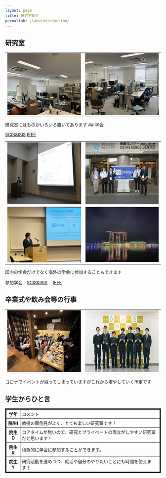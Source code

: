 ```yaml
---
layout: page
title: 研究室紹介
permalink: /labointroduction/
---
```

## 研究室
<table>
    <tr>
        <td><img src="/public/img/lab1.jpg" alt="" width="500" height="200"></td>
        <td><img src="/public/img/lab2.jpg" alt=""  width="500" height="200"></td>
    </tr>
</table>
研究室にはものがいろいろ置いてあります
## 学会

[SCIS&ISIS](https://www.google.com/url?sa=t&source=web&rct=j&opi=89978449&url=http://soft-cr.org/scis/2024/&ved=2ahUKEwisr7DA84SIAxWWj68BHT6SDRIQFnoECAgQAQ&usg=AOvVaw1I3nQyUM5TXF1intbgu0cG)
[IEEE](https://www.ipsj.or.jp/annai/kanrenlink/IEEE.html)

<table>
    <tr>
        <td><img src="/public/img/20171012-120525-0.jpg" alt=""  height="200"></td>
        <td><img src="/public/img/IEEE1.jpg" alt=""  height="200"></td>
    </tr>
    <tr>
        <td><img src="/public/img/IEEE2.jpg" alt=""  width="300"></td>
        <td><img src="/public/img/S__3.jpg" alt=""  width="300"></td>
    </tr>
</table>
国内の学会だけでなく海外の学会に参加することもできます

参加学会　[SCIS&ISIS](https://www.google.com/url?sa=t&source=web&rct=j&opi=89978449&url=http://soft-cr.org/scis/2024/&ved=2ahUKEwisr7DA84SIAxWWj68BHT6SDRIQFnoECAgQAQ&usg=AOvVaw1I3nQyUM5TXF1intbgu0cG)　
[IEEE](https://www.ipsj.or.jp/annai/kanrenlink/IEEE.html)
## 卒業式や飲み会等の行事
<table>
    <tr>
        <td><img src="/public/img/gradCeremony.jpg" alt="" width="300" height="200"></td>
        <td><img src="/public/img/graduate.jpg" alt="" width="300" height="200"></td>
    </tr>
</table>

コロナでイベントが減ってしまっていますがこれから増やしていく予定です

## 学生からひと言


<table style="border-collapse: collapse; border: solid 3px;">
    <tr>
        <th style="padding: 4px 5px; border: solid 1px;">学年</th>
        <td style="padding: 4px 5px; border: solid 1px;">コメント</td>
    </tr>
    <tr>
        <th style="padding: 4px 5px; border: solid 1px;">院生I</th>
        <td style="padding: 4px 5px; border: solid 1px;">教授の面倒見がよく、とても楽しい研究室です！</td>
    </tr>
    <tr>
        <th style="padding: 4px 5px; border: solid 1px;">院生D</th>
        <td style="padding: 4px 5px; border: solid 1px;">コアタイムが無いので、研究とプライベートの両立がしやすい研究室だと思います！</a></td>
    </tr>
    <tr>
        <th style="padding: 4px 5px; border: solid 1px;">院生K</th>
        <td style="padding: 4px 5px; border: solid 1px;">積極的に学会に参加することができます。</a></td>
    </tr>
    <tr>
        <th style="padding: 4px 5px; border: solid 1px;">院生Y</th>
        <td style="padding: 4px 5px; border: solid 1px;">研究活動を進めつつ、就活や自分のやりたいことにも時間を使えます！</td>
    </tr>
</table>